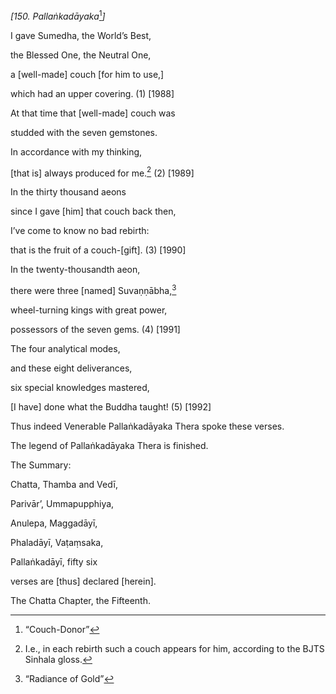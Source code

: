 *\[150. Pallaṅkadāyaka*[^1]*\]*

I gave Sumedha, the World’s Best,

the Blessed One, the Neutral One,

a \[well-made\] couch \[for him to use,\]

which had an upper covering. (1) \[1988\]

At that time that \[well-made\] couch was

studded with the seven gemstones.

In accordance with my thinking,

\[that is\] always produced for me.[^2] (2) \[1989\]

In the thirty thousand aeons

since I gave \[him\] that couch back then,

I’ve come to know no bad rebirth:

that is the fruit of a couch-\[gift\]. (3) \[1990\]

In the twenty-thousandth aeon,

there were three \[named\] Suvaṇṇābha,[^3]

wheel-turning kings with great power,

possessors of the seven gems. (4) \[1991\]

The four analytical modes,

and these eight deliverances,

six special knowledges mastered,

\[I have\] done what the Buddha taught! (5) \[1992\]

Thus indeed Venerable Pallaṅkadāyaka Thera spoke these verses.

The legend of Pallaṅkadāyaka Thera is finished.

The Summary:

Chatta, Thamba and Vedī,

Parivār’, Ummapupphiya,

Anulepa, Maggadāyī,

Phaladāyī, Vaṭaṃsaka,

Pallaṅkadāyī, fifty six

verses are \[thus\] declared \[herein\].

The Chatta Chapter, the Fifteenth.

[^1]: “Couch-Donor”

[^2]: I.e., in each rebirth such a couch appears for him, according to
    the BJTS Sinhala gloss.

[^3]: “Radiance of Gold”
